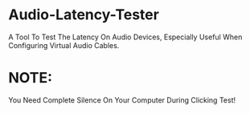 # Audio-Latency-Tester
A Tool To Test The Latency On Audio Devices, Especially Useful When Configuring Virtual Audio Cables.
# NOTE:
You Need Complete Silence On Your Computer During Clicking Test!
